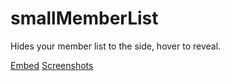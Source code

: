 # smallMemberList

Hides your member list to the side, hover to reveal.

[Embed](https://rawgit.com/intrnl/discordAdditions/master/smallMemberList/themefile.css) [Screenshots](https://imgur.com/a/qrxb8)
